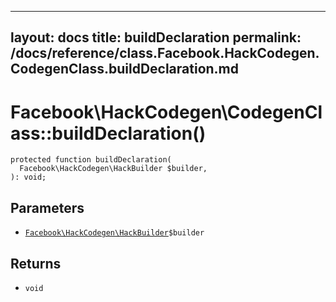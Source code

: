 
***

layout: docs
title: buildDeclaration
permalink: /docs/reference/class.Facebook.HackCodegen.CodegenClass.buildDeclaration.md
---







# Facebook\\HackCodegen\\CodegenClass::buildDeclaration()




``` Hack
protected function buildDeclaration(
  Facebook\HackCodegen\HackBuilder $builder,
): void;
```




## Parameters




+ [` Facebook\HackCodegen\HackBuilder `](<class.Facebook.HackCodegen.HackBuilder.md>)`` $builder ``




## Returns




* ` void `